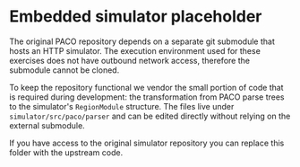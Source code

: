 # Embedded simulator placeholder

The original PACO repository depends on a separate git submodule that hosts
an HTTP simulator.  The execution environment used for these exercises does
not have outbound network access, therefore the submodule cannot be cloned.

To keep the repository functional we vendor the small portion of code that
is required during development: the transformation from PACO parse trees to
the simulator's ``RegionModule`` structure.  The files live under
``simulator/src/paco/parser`` and can be edited directly without relying on
the external submodule.

If you have access to the original simulator repository you can replace this
folder with the upstream code.

